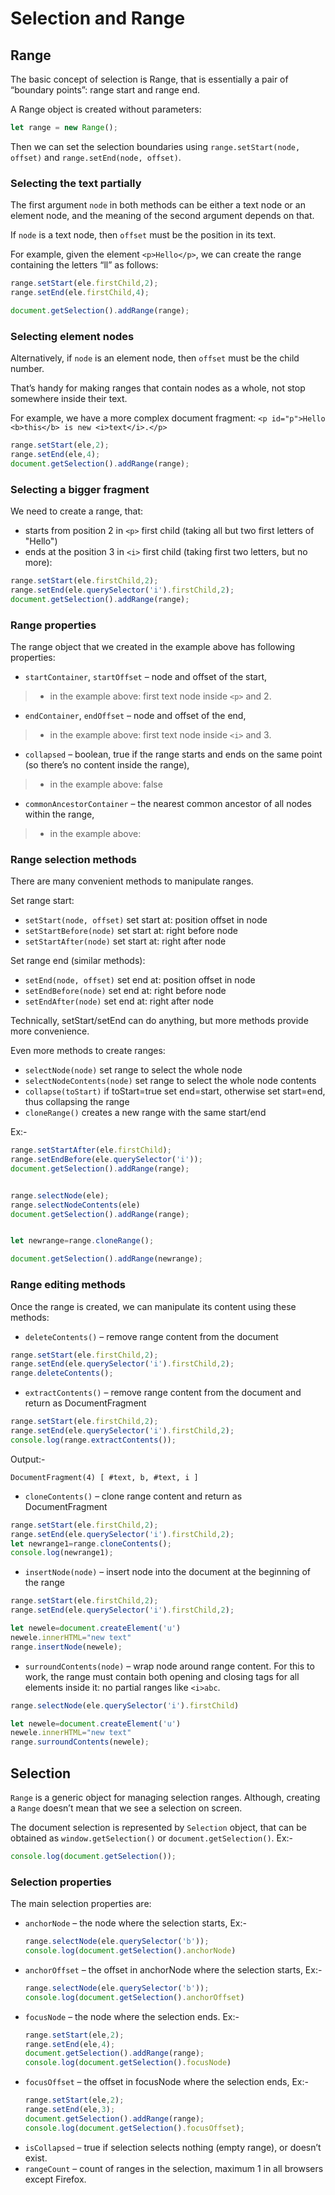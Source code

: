 # Selection and Range

## Range
The basic concept of selection is Range, that is essentially a pair of “boundary points”: range start and range end.

A Range object is created without parameters:

```js
let range = new Range();
```

Then we can set the selection boundaries using ```range.setStart(node, offset)``` and ```range.setEnd(node, offset)```.

### Selecting the text partially
The first argument ```node``` in both methods can be either a text node or an element node, and the meaning of the second argument depends on that.

If ```node``` is a text node, then ```offset``` must be the position in its text.

For example, given the element ```<p>Hello</p>```, we can create the range containing the letters “ll” as follows:
```js
range.setStart(ele.firstChild,2);
range.setEnd(ele.firstChild,4);

document.getSelection().addRange(range);
```

### Selecting element nodes
Alternatively, if ```node``` is an element node, then ```offset``` must be the child number.

That’s handy for making ranges that contain nodes as a whole, not stop somewhere inside their text.

For example, we have a more complex document fragment:
```<p id="p">Hello <b>this</b> is new <i>text</i>.</p>```
```js
range.setStart(ele,2);
range.setEnd(ele,4);
document.getSelection().addRange(range);
```

### Selecting a bigger fragment
We need to create a range, that:

- starts from position 2 in ```<p>``` first child (taking all but two first letters of "Hello")
- ends at the position 3 in ```<i>``` first child (taking first two letters, but no more):

```js
range.setStart(ele.firstChild,2);
range.setEnd(ele.querySelector('i').firstChild,2);
document.getSelection().addRange(range);
```

### Range properties
The range object that we created in the example above has following properties:

- ```startContainer```, ```startOffset``` – node and offset of the start,
> - in the example above: first text node inside ```<p>``` and 2.
- ```endContainer```, ```endOffset``` – node and offset of the end,
> - in the example above: first text node inside ```<i>``` and 3.
- ```collapsed``` – boolean, true if the range starts and ends on the same point (so there’s no content inside the range),
> - in the example above: false
- ```commonAncestorContainer``` – the nearest common ancestor of all nodes within the range,
> - in the example above: <p>


### Range selection methods
There are many convenient methods to manipulate ranges.

Set range start:

- ```setStart(node, offset)``` set start at: position offset in node
- ```setStartBefore(node)``` set start at: right before node
- ```setStartAfter(node)``` set start at: right after node

Set range end (similar methods):

- ```setEnd(node, offset)``` set end at: position offset in node
- ```setEndBefore(node)``` set end at: right before node
- ```setEndAfter(node)``` set end at: right after node

Technically, setStart/setEnd can do anything, but more methods provide more convenience.

Even more methods to create ranges:

- ```selectNode(node)``` set range to select the whole node
- ```selectNodeContents(node)``` set range to select the whole node contents
- ```collapse(toStart)``` if toStart=true set end=start, otherwise set start=end, thus collapsing the range
- ```cloneRange()``` creates a new range with the same start/end

Ex:-
```js
range.setStartAfter(ele.firstChild);
range.setEndBefore(ele.querySelector('i'));
document.getSelection().addRange(range);


range.selectNode(ele);
range.selectNodeContents(ele)
document.getSelection().addRange(range);


let newrange=range.cloneRange();

document.getSelection().addRange(newrange);
```

### Range editing methods
Once the range is created, we can manipulate its content using these methods:

- ```deleteContents()``` – remove range content from the document
```js
range.setStart(ele.firstChild,2);
range.setEnd(ele.querySelector('i').firstChild,2);
range.deleteContents();
``` 
- ```extractContents()``` – remove range content from the document and return as DocumentFragment
```js
range.setStart(ele.firstChild,2);
range.setEnd(ele.querySelector('i').firstChild,2);
console.log(range.extractContents());
```
Output:-
```
DocumentFragment(4) [ #text, b, #text, i ]
```
- ```cloneContents()``` – clone range content and return as DocumentFragment
```js
range.setStart(ele.firstChild,2);
range.setEnd(ele.querySelector('i').firstChild,2);
let newrange1=range.cloneContents();
console.log(newrange1);
```
- ```insertNode(node)``` – insert node into the document at the beginning of the range
```js
range.setStart(ele.firstChild,2);
range.setEnd(ele.querySelector('i').firstChild,2);

let newele=document.createElement('u')
newele.innerHTML="new text"
range.insertNode(newele);
```
- ```surroundContents(node)``` – wrap node around range content. For this to work, the range must contain both opening and closing tags for all elements inside it: no partial ranges like ```<i>abc```.
```js
range.selectNode(ele.querySelector('i').firstChild)

let newele=document.createElement('u')
newele.innerHTML="new text"
range.surroundContents(newele);
```


## Selection
```Range``` is a generic object for managing selection ranges. Although, creating a ```Range``` doesn’t mean that we see a selection on screen.

The document selection is represented by ```Selection``` object, that can be obtained as ```window.getSelection()``` or ```document.getSelection()```.
Ex:-
```js
console.log(document.getSelection());
```

### Selection properties
The main selection properties are:

- ```anchorNode``` – the node where the selection starts,
    Ex:-
    ```js
    range.selectNode(ele.querySelector('b'));
    console.log(document.getSelection().anchorNode)
    ```
- ```anchorOffset``` – the offset in anchorNode where the selection starts,
    Ex:-
    ```js
    range.selectNode(ele.querySelector('b'));
    console.log(document.getSelection().anchorOffset)
    ```
- ```focusNode``` – the node where the selection ends.
    Ex:-
    ```js
    range.setStart(ele,2);
    range.setEnd(ele,4);
    document.getSelection().addRange(range);
    console.log(document.getSelection().focusNode)
    ```
- ```focusOffset``` – the offset in focusNode where the selection ends,
    Ex:-
    ```js
    range.setStart(ele,2);
    range.setEnd(ele,3);
    document.getSelection().addRange(range);
    console.log(document.getSelection().focusOffset);
    ```
- ```isCollapsed``` – true if selection selects nothing (empty range), or doesn’t exist.
- ```rangeCount``` – count of ranges in the selection, maximum 1 in all browsers except Firefox.